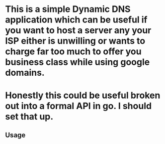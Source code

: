 # This is a simple Dynamic DNS application which can be useful if you want to host a server any your ISP either is unwilling or wants to charge far too much to offer you business class while using google domains.

# Honestly this could be useful broken out into a formal API in go. I should set that up.

## Usage

